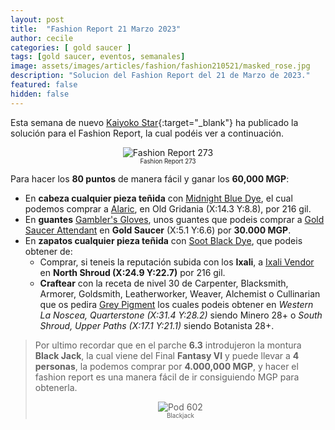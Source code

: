 ```yaml
---
layout: post
title:  "Fashion Report 21 Marzo 2023"
author: cecile
categories: [ gold saucer ]
tags: [gold saucer, eventos, semanales]
image: assets/images/articles/fashion/fashion210521/masked_rose.jpg
description: "Solucion del Fashion Report del 21 de Marzo de 2023."
featured: false
hidden: false
---
```


Esta semana de nuevo [Kaiyoko Star](https://twitter.com/kaiyokostar){:target="_blank"} ha publicado la solución para el Fashion Report, la cual podéis ver a continuación.

<p align="center"><img src="{{ site.baseurl }}/assets/images/articles/fashion/fashion230421/freport_273.jpg" alt="Fashion Report 273">
<br/>
<sub><sup>Fashion Report 273</sup></sub></p>

Para hacer los **80 puntos** de manera fácil y ganar los **60,000 MGP**:

- En **cabeza cualquier pieza teñida** con <a href="https://eu.finalfantasyxiv.com/lodestone/playguide/db/item/165e0f93055/" class="eorzeadb_link" target="_blank">Midnight Blue Dye</a>, el cual podemos comprar a <a href="https://eu.finalfantasyxiv.com/lodestone/playguide/db/shop/a28cf0441f4/?item=909e43109be&type=gil" class="eorzeadb_link" target="_blank">Alaric</a>, en Old Gridania (X:14.3 Y:8.8), por 216 gil.
- En **guantes** <a href="https://eu.finalfantasyxiv.com/lodestone/playguide/db/item/b6f5f824586/" class="eorzeadb_link" target="_blank">Gambler's Gloves</a>, unos guantes que podeis comprar a <a href="https://eu.finalfantasyxiv.com/lodestone/playguide/db/shop/c644e9a1b2b/?item=b6f5f824586&type=currency" class="eorzeadb_link" target="_blank">Gold Saucer Attendant</a> en **Gold Saucer** (X:5.1 Y:6.6) por **30.000 MGP**.
- En **zapatos cualquier pieza teñida** con <a href="https://eu.finalfantasyxiv.com/lodestone/playguide/db/item/0c0c7f94f09/" class="eorzeadb_link" target="_blank">Soot Black Dye</a>, que podeis obtener de:
    - Comprar, si teneis la reputación subida con los **Ixali**, a <a href="https://eu.finalfantasyxiv.com/lodestone/playguide/db/shop/82cc59ae4c7/?item=188d2c75e07&type=gil" class="eorzeadb_link" target="_blank">Ixali Vendor</a> en **North Shroud (X:24.9 Y:22.7)** por 216 gil.
    - **Craftear** con la receta de nivel 30 de Carpenter, Blacksmith, Armorer, Goldsmith, Leatherworker, Weaver, Alchemist o Cullinarian que os pedira <a href="https://eu.finalfantasyxiv.com/lodestone/playguide/db/item/0563231e95a/" class="eorzeadb_link" target="_blank">Grey Pigment</a> los cuales podeis obtener en *Western La Noscea, Quarterstone (X:31.4 Y:28.2)* siendo Minero 28+ o *South Shroud, Upper Paths (X:17.1 Y:21.1)* siendo Botanista 28+.
    
<blockquote>
Por ultimo recordar que en el parche <b>6.3</b> introdujeron la montura <b>Black Jack</b>, la cual viene del Final <b>Fantasy VI</b> y puede llevar a <b>4 personas</b>, la podemos comprar por <b>4.000,000 MGP</b>, y hacer el fashion report es una manera fácil de ir consiguiendo MGP para obtenerla.
<br/>
<p align="center">
    <img src="{{ site.baseurl }}/assets/images/articles/fashion/fashion230113/blackjack.jpg" alt="Pod 602"/><br/>
    <sub><sup>Blackjack</sup></sub>
</p>
</blockquote>